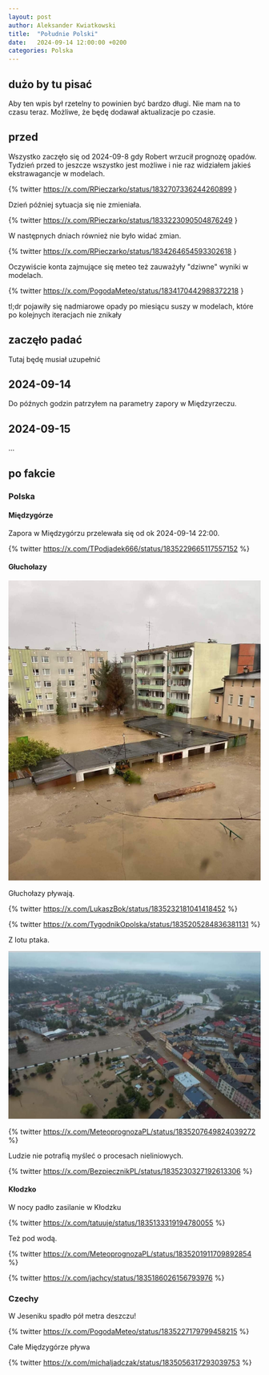 ```yaml
---
layout: post
author: Aleksander Kwiatkowski
title:  "Południe Polski"
date:   2024-09-14 12:00:00 +0200
categories: Polska
---
```


## dużo by tu pisać

Aby ten wpis był rzetelny to powinien być bardzo długi. Nie mam na to czasu teraz.
Możliwe, że będę dodawał aktualizacje po czasie.

## przed

Wszystko zaczęło się od 2024-09-8 gdy Robert wrzucił prognozę opadów. Tydzień
przed to jeszcze wszystko jest możliwe i nie raz widziałem jakieś
ekstrawagancje w modelach.

{% twitter https://x.com/RPieczarko/status/1832707336244260899 }

Dzień później sytuacja się nie zmieniała.

{% twitter https://x.com/RPieczarko/status/1833223090504876249 }

W następnych dniach również nie było widać zmian.

{% twitter https://x.com/RPieczarko/status/1834264654593302618 }

Oczywiście konta zajmujące się meteo też zauważyły "dziwne" wyniki
w modelach.

{% twitter https://x.com/PogodaMeteo/status/1834170442988372218 }

tl;dr pojawiły się nadmiarowe opady po miesiącu suszy w modelach, które
po kolejnych iteracjach nie znikały

## zaczęło padać

Tutaj będę musiał uzupełnić

## 2024-09-14

Do późnych godzin patrzyłem na parametry zapory w Międzyrzeczu.

## 2024-09-15

...

## po fakcie

### Polska

#### Międzygórze

Zapora w Międzygórzu przelewała się od ok 2024-09-14 22:00. 

{% twitter https://x.com/TPodjadek666/status/1835229665117557152 %}

#### Głuchołazy

![Głuchołazy (1), 2024-09-15](/zdjecia/2024-09-15-glucholazy-GXgN8UcW4AAZA6W.jpg)

Głuchołazy pływają.

{% twitter https://x.com/LukaszBok/status/1835232181041418452 %}

{% twitter https://x.com/TygodnikOpolska/status/1835205284836381131 %}

Z lotu ptaka.

![Głuchołazy (z góry), 2024-09-15](/zdjecia/2024-09-15-glucholazy-GXf3oQTWUAARnk2.jpg)

{% twitter https://x.com/MeteoprognozaPL/status/1835207649824039272 %}

Ludzie nie potrafią myśleć o procesach nieliniowych.

{% twitter https://x.com/BezpiecznikPL/status/1835230327192613306 %}

#### Kłodzko

W nocy padło zasilanie w Kłodzku

{% twitter https://x.com/tatuuje/status/1835133319194780055 %}

Też pod wodą.

{% twitter https://x.com/MeteoprognozaPL/status/1835201911709892854 %}

{% twitter https://x.com/jachcy/status/1835186026156793976 %}

### Czechy

W Jeseniku spadło pół metra deszczu!

{% twitter https://x.com/PogodaMeteo/status/1835227179799458215 %}

Całe Międzygórze pływa

{% twitter https://x.com/michaljadczak/status/1835056317293039753 %}


